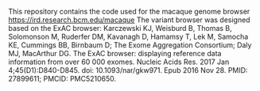 This repository contains the code used for the macaque genome browser https://ird.research.bcm.edu/macaque
The variant browser was designed based on the ExAC browser:
Karczewski KJ, Weisburd B, Thomas B, Solomonson M, Ruderfer DM, Kavanagh D, Hamamsy T, Lek M, Samocha KE, Cummings BB, Birnbaum D; The Exome Aggregation Consortium; Daly MJ, MacArthur DG. The ExAC browser: displaying reference data information from over 60 000 exomes. Nucleic Acids Res. 2017 Jan 4;45(D1):D840-D845. doi: 10.1093/nar/gkw971. Epub 2016 Nov 28. PMID: 27899611; PMCID: PMC5210650.
